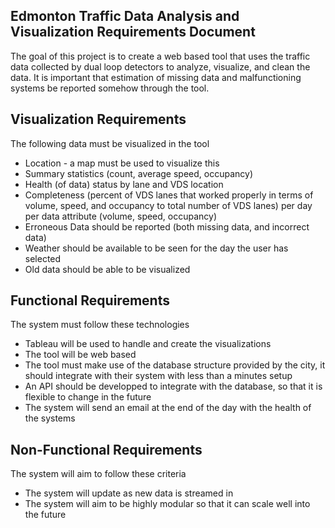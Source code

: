 ## __Edmonton Traffic Data Analysis and Visualization Requirements Document__

The goal of this project is to create a web based tool that uses the traffic data collected by dual loop detectors to analyze, visualize, and clean the data.
It is important that estimation of missing data and malfunctioning systems be reported somehow through the tool.

## __Visualization Requirements__

The following data must be visualized in the tool
 - Location - a map must be used to visualize this
 - Summary statistics (count, average speed, occupancy)
 - Health (of data) status by lane and VDS location 
 - Completeness (percent of VDS lanes that worked properly in terms of volume, speed, and occupancy to total number of VDS lanes) per day per data attribute (volume, speed, occupancy)
 - Erroneous Data should be reported (both missing data, and incorrect data)
 - Weather should be available to be seen for the day the user has selected
 - Old data should be able to be visualized
 
## __Functional Requirements__

The system must follow these technologies
 - Tableau will be used to handle and create the visualizations
 - The tool will be web based
 - The tool must make use of the database structure provided by the city, it should integrate with their system with less than a minutes setup
 - An API should be developped to integrate with the database, so that it is flexible to change in the future
 - The system will send an email at the end of the day with the health of the systems
 
## __Non-Functional Requirements__

The system will aim to follow these criteria
 - The system will update as new data is streamed in
 - The system will aim to be highly modular so that it can scale well into the future
 
